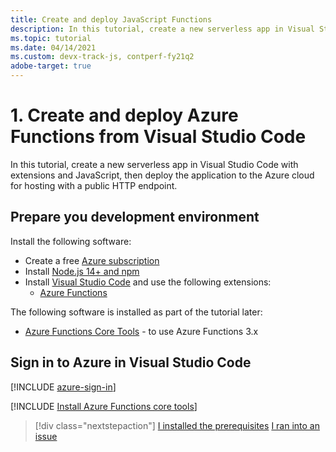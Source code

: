 ```yaml
---
title: Create and deploy JavaScript Functions
description: In this tutorial, create a new serverless app in Visual Studio Code with extensions and JavaScript, then deploy the application to the Azure cloud for hosting with a public HTTP endpoint.
ms.topic: tutorial
ms.date: 04/14/2021
ms.custom: devx-track-js, contperf-fy21q2
adobe-target: true
---
```


# 1. Create and deploy Azure Functions from Visual Studio Code

In this tutorial, create a new serverless app in Visual Studio Code with extensions and JavaScript, then deploy the application to the Azure cloud for hosting with a public HTTP endpoint.

## Prepare you development environment 

Install the following software: 

* Create a free [Azure subscription](https://azure.microsoft.com/free/)
* Install [Node.js 14+ and npm](https://nodejs.org/en/download)
* Install [Visual Studio Code](https://code.visualstudio.com/) and use the following extensions:
    * [Azure Functions](https://marketplace.visualstudio.com/items?itemName=ms-azuretools.vscode-azurefunctions)

The following software is installed as part of the tutorial later:

* [Azure Functions Core Tools](https://github.com/Azure/azure-functions-core-tools) - to use Azure Functions 3.x

## Sign in to Azure in Visual Studio Code

[!INCLUDE [azure-sign-in](../includes/azure-sign-in-vscode.md)]

[!INCLUDE [Install Azure Functions core tools](../includes/environment-functions-core-tools.md)]

> [!div class="nextstepaction"]
> [I installed the prerequisites](./vscode-function-app-http-trigger/tutorial-vscode-serverless-node-create-local.md) [I ran into an issue](https://www.research.net/r/PWZWZ52?tutorial=node-deployment-azurefunctions&step=getting-started)
